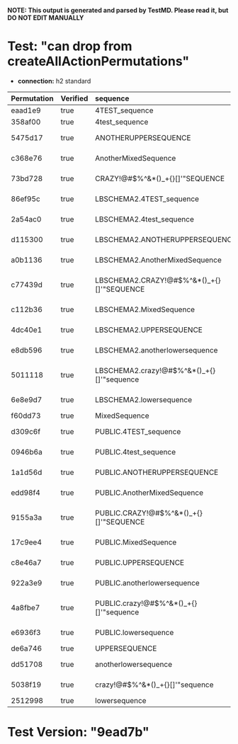 **NOTE: This output is generated and parsed by TestMD. Please read it, but DO NOT EDIT MANUALLY**

# Test: "can drop from createAllActionPermutations" #

- **connection:** h2 standard

| Permutation | Verified | sequence                                   | OPERATIONS
| :---------- | :------- | :----------------------------------------- | :------
| eaad1e9     | true     | 4TEST_sequence                             | **plan**: DROP SEQUENCE "4TEST_sequence"
| 358af00     | true     | 4test_sequence                             | **plan**: DROP SEQUENCE "4test_sequence"
| 5475d17     | true     | ANOTHERUPPERSEQUENCE                       | **plan**: DROP SEQUENCE "ANOTHERUPPERSEQUENCE"
| c368e76     | true     | AnotherMixedSequence                       | **plan**: DROP SEQUENCE "AnotherMixedSequence"
| 73bd728     | true     | CRAZY!@#\$%^&*()_+{}[]'"SEQUENCE           | **plan**: DROP SEQUENCE "CRAZY!@#\$%^&*()_+{}[]'""SEQUENCE"
| 86ef95c     | true     | LBSCHEMA2.4TEST_sequence                   | **plan**: DROP SEQUENCE "LBSCHEMA2"."4TEST_sequence"
| 2a54ac0     | true     | LBSCHEMA2.4test_sequence                   | **plan**: DROP SEQUENCE "LBSCHEMA2"."4test_sequence"
| d115300     | true     | LBSCHEMA2.ANOTHERUPPERSEQUENCE             | **plan**: DROP SEQUENCE "LBSCHEMA2"."ANOTHERUPPERSEQUENCE"
| a0b1136     | true     | LBSCHEMA2.AnotherMixedSequence             | **plan**: DROP SEQUENCE "LBSCHEMA2"."AnotherMixedSequence"
| c77439d     | true     | LBSCHEMA2.CRAZY!@#\$%^&*()_+{}[]'"SEQUENCE | **plan**: DROP SEQUENCE "LBSCHEMA2"."CRAZY!@#\$%^&*()_+{}[]'""SEQUENCE"
| c112b36     | true     | LBSCHEMA2.MixedSequence                    | **plan**: DROP SEQUENCE "LBSCHEMA2"."MixedSequence"
| 4dc40e1     | true     | LBSCHEMA2.UPPERSEQUENCE                    | **plan**: DROP SEQUENCE "LBSCHEMA2"."UPPERSEQUENCE"
| e8db596     | true     | LBSCHEMA2.anotherlowersequence             | **plan**: DROP SEQUENCE "LBSCHEMA2"."anotherlowersequence"
| 5011118     | true     | LBSCHEMA2.crazy!@#\$%^&*()_+{}[]'"sequence | **plan**: DROP SEQUENCE "LBSCHEMA2"."crazy!@#\$%^&*()_+{}[]'""sequence"
| 6e8e9d7     | true     | LBSCHEMA2.lowersequence                    | **plan**: DROP SEQUENCE "LBSCHEMA2"."lowersequence"
| f60dd73     | true     | MixedSequence                              | **plan**: DROP SEQUENCE "MixedSequence"
| d309c6f     | true     | PUBLIC.4TEST_sequence                      | **plan**: DROP SEQUENCE "PUBLIC"."4TEST_sequence"
| 0946b6a     | true     | PUBLIC.4test_sequence                      | **plan**: DROP SEQUENCE "PUBLIC"."4test_sequence"
| 1a1d56d     | true     | PUBLIC.ANOTHERUPPERSEQUENCE                | **plan**: DROP SEQUENCE "PUBLIC"."ANOTHERUPPERSEQUENCE"
| edd98f4     | true     | PUBLIC.AnotherMixedSequence                | **plan**: DROP SEQUENCE "PUBLIC"."AnotherMixedSequence"
| 9155a3a     | true     | PUBLIC.CRAZY!@#\$%^&*()_+{}[]'"SEQUENCE    | **plan**: DROP SEQUENCE "PUBLIC"."CRAZY!@#\$%^&*()_+{}[]'""SEQUENCE"
| 17c9ee4     | true     | PUBLIC.MixedSequence                       | **plan**: DROP SEQUENCE "PUBLIC"."MixedSequence"
| c8e46a7     | true     | PUBLIC.UPPERSEQUENCE                       | **plan**: DROP SEQUENCE "PUBLIC"."UPPERSEQUENCE"
| 922a3e9     | true     | PUBLIC.anotherlowersequence                | **plan**: DROP SEQUENCE "PUBLIC"."anotherlowersequence"
| 4a8fbe7     | true     | PUBLIC.crazy!@#\$%^&*()_+{}[]'"sequence    | **plan**: DROP SEQUENCE "PUBLIC"."crazy!@#\$%^&*()_+{}[]'""sequence"
| e6936f3     | true     | PUBLIC.lowersequence                       | **plan**: DROP SEQUENCE "PUBLIC"."lowersequence"
| de6a746     | true     | UPPERSEQUENCE                              | **plan**: DROP SEQUENCE "UPPERSEQUENCE"
| dd51708     | true     | anotherlowersequence                       | **plan**: DROP SEQUENCE "anotherlowersequence"
| 5038f19     | true     | crazy!@#\$%^&*()_+{}[]'"sequence           | **plan**: DROP SEQUENCE "crazy!@#\$%^&*()_+{}[]'""sequence"
| 2512998     | true     | lowersequence                              | **plan**: DROP SEQUENCE "lowersequence"

# Test Version: "9ead7b" #